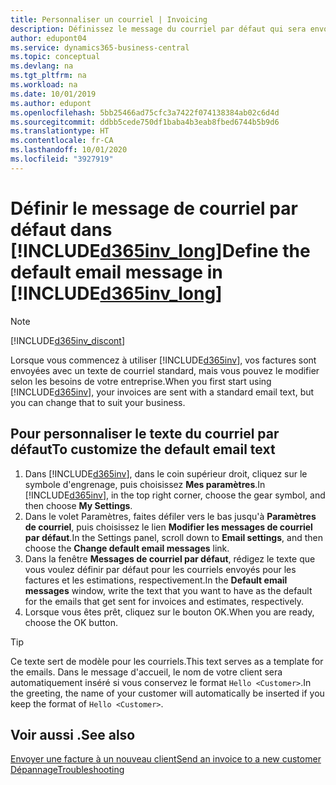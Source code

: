```yaml
---
title: Personnaliser un courriel | Invoicing
description: Définissez le message du courriel par défaut qui sera envoyé à vos clients lorsque vous leur envoyez une facture.
author: edupont04
ms.service: dynamics365-business-central
ms.topic: conceptual
ms.devlang: na
ms.tgt_pltfrm: na
ms.workload: na
ms.date: 10/01/2019
ms.author: edupont
ms.openlocfilehash: 5bb25466ad75cfc3a7422f074138384ab02c6d4d
ms.sourcegitcommit: ddbb5cede750df1baba4b3eab8fbed6744b5b9d6
ms.translationtype: HT
ms.contentlocale: fr-CA
ms.lasthandoff: 10/01/2020
ms.locfileid: "3927919"
---
```

# <a name="define-the-default-email-message-in-d365inv_long"></a><span data-ttu-id="e8796-103">Définir le message de courriel par défaut dans [!INCLUDE[d365inv_long](includes/d365inv_long.md)]</span><span class="sxs-lookup"><span data-stu-id="e8796-103">Define the default email message in [!INCLUDE[d365inv_long](includes/d365inv_long.md)]</span></span>
> [!Note]
> [!INCLUDE[d365inv_discont](includes/d365inv_discont.md)]

<span data-ttu-id="e8796-104">Lorsque vous commencez à utiliser [!INCLUDE[d365inv](includes/d365inv.md)], vos factures sont envoyées avec un texte de courriel standard, mais vous pouvez le modifier selon les besoins de votre entreprise.</span><span class="sxs-lookup"><span data-stu-id="e8796-104">When you first start using [!INCLUDE[d365inv](includes/d365inv.md)], your invoices are sent with a standard email text, but you can change that to suit your business.</span></span>  

## <a name="to-customize-the-default-email-text"></a><span data-ttu-id="e8796-105">Pour personnaliser le texte du courriel par défaut</span><span class="sxs-lookup"><span data-stu-id="e8796-105">To customize the default email text</span></span>

1. <span data-ttu-id="e8796-106">Dans [!INCLUDE[d365inv](includes/d365inv.md)], dans le coin supérieur droit, cliquez sur le symbole d'engrenage, puis choisissez **Mes paramètres**.</span><span class="sxs-lookup"><span data-stu-id="e8796-106">In [!INCLUDE[d365inv](includes/d365inv.md)], in the top right corner, choose the gear symbol, and then choose **My Settings**.</span></span>  
2. <span data-ttu-id="e8796-107">Dans le volet Paramètres, faites défiler vers le bas jusqu'à **Paramètres de courriel**, puis choisissez le lien **Modifier les messages de courriel par défaut**.</span><span class="sxs-lookup"><span data-stu-id="e8796-107">In the Settings panel, scroll down to **Email settings**, and then choose the **Change default email messages** link.</span></span>  
3. <span data-ttu-id="e8796-108">Dans la fenêtre **Messages de courriel par défaut**, rédigez le texte que vous voulez définir par défaut pour les courriels envoyés pour les factures et les estimations, respectivement.</span><span class="sxs-lookup"><span data-stu-id="e8796-108">In the **Default email messages** window, write the text that you want to have as the default for the emails that get sent for invoices and estimates, respectively.</span></span>
4. <span data-ttu-id="e8796-109">Lorsque vous êtes prêt, cliquez sur le bouton OK.</span><span class="sxs-lookup"><span data-stu-id="e8796-109">When you are ready, choose the OK button.</span></span>  

> [!TIP]  
> <span data-ttu-id="e8796-110">Ce texte sert de modèle pour les courriels.</span><span class="sxs-lookup"><span data-stu-id="e8796-110">This text serves as a template for the emails.</span></span> <span data-ttu-id="e8796-111">Dans le message d'accueil, le nom de votre client sera automatiquement inséré si vous conservez le format `Hello <Customer>`.</span><span class="sxs-lookup"><span data-stu-id="e8796-111">In the greeting, the name of your customer will automatically be inserted if you keep the format of `Hello <Customer>`.</span></span>  

## <a name="see-also"></a><span data-ttu-id="e8796-112">Voir aussi .</span><span class="sxs-lookup"><span data-stu-id="e8796-112">See also</span></span>
[<span data-ttu-id="e8796-113">Envoyer une facture à un nouveau client</span><span class="sxs-lookup"><span data-stu-id="e8796-113">Send an invoice to a new customer</span></span>](send-invoice.md)  
[<span data-ttu-id="e8796-114">Dépannage</span><span class="sxs-lookup"><span data-stu-id="e8796-114">Troubleshooting</span></span>](about-troubleshooting.md)  
